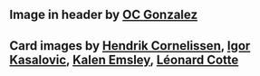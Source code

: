  ## Image in header by [OC Gonzalez](https://unsplash.com/photos/xg8z_KhSorQ?utm_source=unsplash&utm_medium=referral&utm_content=creditShareLink)

 ## Card images by [Hendrik Cornelissen](https://unsplash.com/photos/-qrcOR33ErA?utm_source=unsplash&utm_medium=referral&utm_content=creditShareLink), [Igor Kasalovic](https://unsplash.com/photos/tNDvFkxkBHo?utm_source=unsplash&utm_medium=referral&utm_content=creditShareLink), [Kalen Emsley](https://unsplash.com/photos/Bkci_8qcdvQ?utm_source=unsplash&utm_medium=referral&utm_content=creditShareLink), [Léonard Cotte](https://unsplash.com/photos/c1Jp-fo53U8?utm_source=unsplash&utm_medium=referral&utm_content=creditShareLink)
